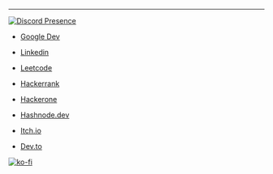 <!--
Kurunnari moshtikeruth...
-->

<hr>

[![Discord Presence](https://lanyard.cnrad.dev/api/1094144642838184026?idleMessage=Doing%20Something&borderRadius=5px)](https://discord.com/users/1094144642838184026)

- [Google Dev](https://g.dev/vmk)

- [Linkedin](https://www.linkedin.com/in/vaisakhmkumar)

- [Leetcode](https://leetcode.com/v4ish/)

- [Hackerrank](https://www.hackerrank.com/profile/v4ish)

- [Hackerone](https://hackerone.com/v4ish)

- [Hashnode.dev](https://v4ish.hashnode.dev)

- [Itch.io](https://v4ish.itch.io)

- [Dev.to](https://dev.to/vaisakhk)

[![ko-fi](https://ko-fi.com/img/githubbutton_sm.svg)](https://ko-fi.com/R6R4EVA7M)
